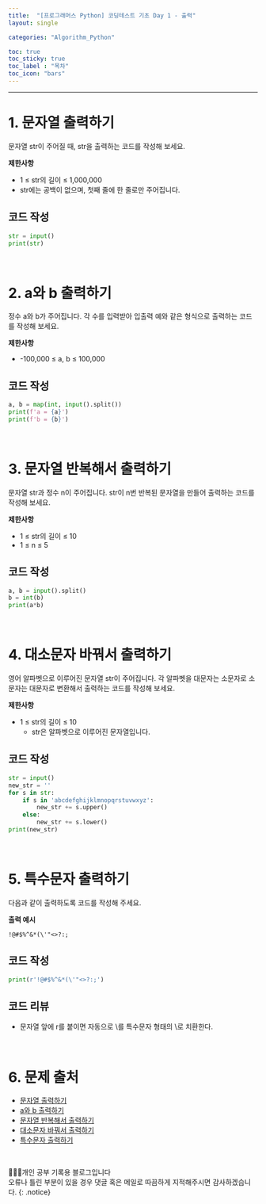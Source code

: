 ```yaml
---
title:  "[프로그래머스 Python] 코딩테스트 기초 Day 1 - 출력"
layout: single

categories: "Algorithm_Python"

toc: true
toc_sticky: true
toc_label : "목차"
toc_icon: "bars"
---
```


***

# 1. 문자열 출력하기
문자열 str이 주어질 때, str을 출력하는 코드를 작성해 보세요.

**제한사항**
- 1 ≤ str의 길이 ≤ 1,000,000
- str에는 공백이 없으며, 첫째 줄에 한 줄로만 주어집니다.

## 코드 작성
```python
str = input()
print(str)
```

<br>

# 2. a와 b 출력하기
정수 a와 b가 주어집니다. 각 수를 입력받아 입출력 예와 같은 형식으로 출력하는 코드를 작성해 보세요.

**제한사항**
- -100,000 ≤ a, b ≤ 100,000

## 코드 작성
```python
a, b = map(int, input().split())
print(f'a = {a}')
print(f'b = {b}')
```

<br>

# 3. 문자열 반복해서 출력하기
문자열 str과 정수 n이 주어집니다.
str이 n번 반복된 문자열을 만들어 출력하는 코드를 작성해 보세요.

**제한사항**
- 1 ≤ str의 길이 ≤ 10
- 1 ≤ n ≤ 5

## 코드 작성
```python
a, b = input().split()
b = int(b)
print(a*b)
```

<br>

# 4. 대소문자 바꿔서 출력하기
영어 알파벳으로 이루어진 문자열 str이 주어집니다. 각 알파벳을 대문자는 소문자로 소문자는 대문자로 변환해서 출력하는 코드를 작성해 보세요.

**제한사항**
- 1 ≤ str의 길이 ≤ 10
  - str은 알파벳으로 이루어진 문자열입니다.

## 코드 작성 
```python
str = input()
new_str = ''
for s in str:
    if s in 'abcdefghijklmnopqrstuvwxyz':
        new_str += s.upper()
    else:
        new_str += s.lower()
print(new_str)
```

<br>

# 5. 특수문자 출력하기
다음과 같이 출력하도록 코드를 작성해 주세요.

**출력 예시**
```
!@#$%^&*(\'"<>?:;
```

## 코드 작성
```python
print(r'!@#$%^&*(\'"<>?:;')
```

## 코드 리뷰
- 문자열 앞에 r를 붙이면 자동으로 \를 특수문자 형태의 \로 치환한다.

<br>

# 6. 문제 출처
- [문자열 출력하기](https://school.programmers.co.kr/learn/courses/30/lessons/181952)
- [a와 b 출력하기](https://school.programmers.co.kr/learn/courses/30/lessons/181951)
- [문자열 반복해서 출력하기](https://school.programmers.co.kr/learn/courses/30/lessons/181950)
- [대소문자 바꿔서 출력하기](https://school.programmers.co.kr/learn/courses/30/lessons/181949)
- [특수문자 출력하기](https://school.programmers.co.kr/learn/courses/30/lessons/181948)

<br>

👩🏻‍💻개인 공부 기록용 블로그입니다
<br>오류나 틀린 부분이 있을 경우 댓글 혹은 메일로 따끔하게 지적해주시면 감사하겠습니다.
{: .notice}